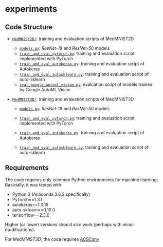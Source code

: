 # experiments



## Code Structure
* [`MedMNIST2D/`](./MedMNIST2D/): training and evaluation scripts of MedMNIST2D
  * [`models.py`](./MedMNIST2D/models.py): *ResNet-18* and *ResNet-50* models
  * [`train_and_eval_pytorch.py`](./MedMNIST2D/train_and_eval_pytorch.py): training and evaluation script implemented with PyTorch
  * [`train_and_eval_autokeras.py`](./MedMNIST2D/train_and_eval_autokeras.py):  training and evaluation script of Autokeras
  * [`train_and_eval_autosklearn.py`](./MedMNIST2D/train_and_eval_autosklearn.py): training and evaluation script of auto-sklearn
  * [`eval_google_automl_vision.py`](./MedMNIST2D/eval_google_automl_vision.py): evaluation script of models trained by Google AutoML Vision

* [`MedMNIST3D/`](./MedMNIST3D/): training and evaluation scripts of MedMNIST3D

  * [`models.py`](./MedMNIST3D/models.py): *ResNet-18* and *ResNet-50* models

  * [`train_and_eval_pytorch.py`](./MedMNIST3D/train_and_eval_pytorch.py): training and evaluation script implemented with PyTorch

  * [`train_and_eval_autokeras.py`](./MedMNIST3D/train_and_eval_autokeras.py):  training and evaluation script of Autokeras

  * [`train_and_eval_autosklearn.py`](./MedMNIST3D/train_and_eval_autosklearn.py): training and evaluation script of auto-sklearn

    


## Requirements

The code requires only common Python environments for machine learning; Basicially, it was tested with

- Python 3 (Anaconda 3.6.3 specifically)
- PyTorch==1.3.1
- autokeras\==1.0.15
- auto-sklearn\==0.10.0
- tensorflow==2.3.0

Higher (or lower) versions should also work (perhaps with minor modifications).

For *MedMNIST3D*, the code requires [ACSConv](https://github.com/M3DV/ACSConv)

